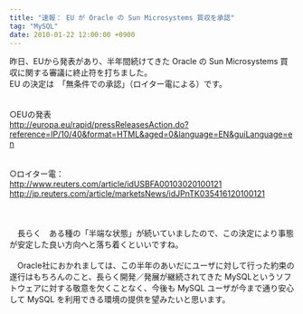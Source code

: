 ```yaml
---
title: "速報： EU が Oracle の Sun Microsystems 買収を承認"
tag: "MySQL"
date: 2010-01-22 12:00:00 +0900
---
```


昨日、EUから発表があり、半年間続けてきた Oracle の Sun Microsystems 買収に関する審議に終止符を打ちました。　<br>
EU の決定は　「無条件での承認」（ロイター電による）です。<br>
<br>
<br>
○EUの発表<br>
http://europa.eu/rapid/pressReleasesAction.do?reference=IP/10/40&format=HTML&aged=0&language=EN&guiLanguage=en<br>
<br>
<br>
○ロイター電：<br>
http://www.reuters.com/article/idUSBFA00103020100121<br>
http://jp.reuters.com/article/marketsNews/idJPnTK035416120100121<br>
<br>
<br>
<br>
　長らく　ある種の「半端な状態」が続いていましたので、この決定により事態が安定した良い方向へと落ち着くといいですね。<br>
<br>
　Oracle社におかれましては、この半年のあいだにユーザに対して行った約束の遂行はもちろんのこと、長らく開発／発展が継続されてきた MySQLというソフトウェアに対する敬意を欠くことなく、今後も MySQL ユーザが今まで通り安心して MySQL を利用できる環境の提供を望みたいと思います。<br>
<br>
<br>
<br>
<br>
<br>
